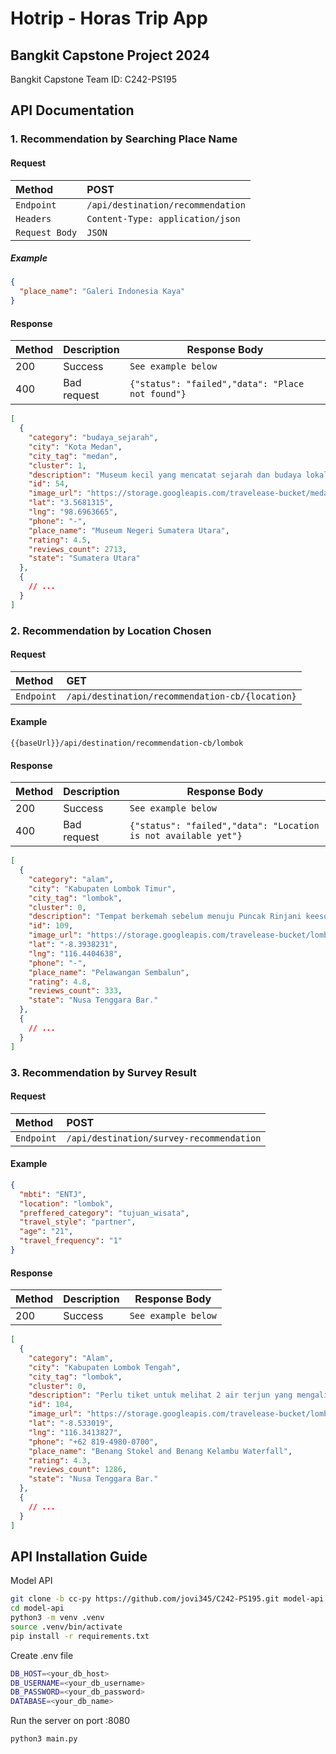 # Hotrip - Horas Trip App

## Bangkit Capstone Project 2024

Bangkit Capstone Team ID: C242-PS195

## API Documentation

### 1. Recommendation by Searching Place Name

#### Request

| **Method**     | **POST**                          |
| :------------- | :-------------------------------- |
| `Endpoint`     | `/api/destination/recommendation` |
| `Headers`      | `Content-Type: application/json`  |
| `Request Body` | `JSON`                            |

##### Example

```json
{
  "place_name": "Galeri Indonesia Kaya"
}
```

#### Response

| **Method** | **Description** | **Response Body**                                |
| :--------- | :-------------- | ------------------------------------------------ |
| 200        | Success         | `See example below`                              |
| 400        | Bad request     | `{"status": "failed","data": "Place not found"}` |

```json
[
  {
    "category": "budaya_sejarah",
    "city": "Kota Medan",
    "city_tag": "medan",
    "cluster": 1,
    "description": "Museum kecil yang mencatat sejarah dan budaya lokal, dengan artefak suku dan tur berpemandu.",
    "id": 54,
    "image_url": "https://storage.googleapis.com/travelease-bucket/medan/museum_negeri_sumatera_utara.jpg",
    "lat": "3.5681315",
    "lng": "98.6963665",
    "phone": "-",
    "place_name": "Museum Negeri Sumatera Utara",
    "rating": 4.5,
    "reviews_count": 2713,
    "state": "Sumatera Utara"
  },
  {
    // ...
  }
]
```

### 2. Recommendation by Location Chosen

#### Request

| **Method** | **GET**                                         |
| :--------- | :---------------------------------------------- |
| `Endpoint` | `/api/destination/recommendation-cb/{location}` |

#### Example

```
{{baseUrl}}/api/destination/recommendation-cb/lombok
```

#### Response

| **Method** | **Description** | **Response Body**                                              |
| :--------- | :-------------- | -------------------------------------------------------------- |
| 200        | Success         | `See example below`                                            |
| 400        | Bad request     | `{"status": "failed","data": "Location is not available yet"}` |

```json
[
  {
    "category": "alam",
    "city": "Kabupaten Lombok Timur",
    "city_tag": "lombok",
    "cluster": 0,
    "description": "Tempat berkemah sebelum menuju Puncak Rinjani keesokan paginya. Terdapat pemandangan matahari terbenam yang indah menghadap danau dan lereng huruf E yang terkenal menuju Puncak Rinjani",
    "id": 109,
    "image_url": "https://storage.googleapis.com/travelease-bucket/lombok/pelawangan_sembalun.jpg",
    "lat": "-8.3938231",
    "lng": "116.4404638",
    "phone": "-",
    "place_name": "Pelawangan Sembalun",
    "rating": 4.8,
    "reviews_count": 333,
    "state": "Nusa Tenggara Bar."
  },
  {
    // ...
  }
]
```

### 3. Recommendation by Survey Result

#### Request

| **Method** | **POST**                                 |
| :--------- | :--------------------------------------- |
| `Endpoint` | `/api/destination/survey-recommendation` |

#### Example

```json
{
  "mbti": "ENTJ",
  "location": "lombok",
  "preffered_category": "tujuan_wisata",
  "travel_style": "partner",
  "age": "21",
  "travel_frequency": "1"
}
```

#### Response

| **Method** | **Description** | **Response Body**   |
| :--------- | :-------------- | ------------------- |
| 200        | Success         | `See example below` |

```json
[
  {
    "category": "Alam",
    "city": "Kabupaten Lombok Tengah",
    "city_tag": "lombok",
    "cluster": 0,
    "description": "Perlu tiket untuk melihat 2 air terjun yang mengalir di atas tebing yang tertutup pakis di area hutan.",
    "id": 104,
    "image_url": "https://storage.googleapis.com/travelease-bucket/lombok/benang_stokel_and_benang_kelambu_waterfall.jpg",
    "lat": "-8.533019",
    "lng": "116.3413827",
    "phone": "+62 819-4980-0700",
    "place_name": "Benang Stokel and Benang Kelambu Waterfall",
    "rating": 4.3,
    "reviews_count": 1286,
    "state": "Nusa Tenggara Bar."
  },
  {
    // ...
  }
]
```

## API Installation Guide

Model API

```bash
git clone -b cc-py https://github.com/jovi345/C242-PS195.git model-api
cd model-api
python3 -m venv .venv
source .venv/bin/activate
pip install -r requirements.txt
```

Create .env file

```bash
DB_HOST=<your_db_host>
DB_USERNAME=<your_db_username>
DB_PASSWORD=<your_db_password>
DATABASE=<your_db_name>
```

Run the server on port :8080

```bash
python3 main.py
```
